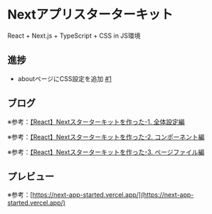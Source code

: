 # Nextアプリスターターキット

React + Next.js + TypeScript + CSS in JS環境

## 進捗

- aboutページにCSS設定を追加 [#1](https://github.com/ryo-i/next-app-started/issues/1)

## ブログ

※参考：[【React】Nextスターターキットを作った-1. 全体設定編](https://www.i-ryo.com/entry/2021/05/01/184600)

※参考：[【React】Nextスターターキットを作った-2. コンポーネント編](https://www.i-ryo.com/entry/2021/05/02/101424)

※参考：[【React】Nextスターターキットを作った-3. ページファイル編](https://www.i-ryo.com/entry/2021/05/02/102630)

## プレビュー

※参考：[https://next-app-started.vercel.app/](https://next-app-started.vercel.app/)